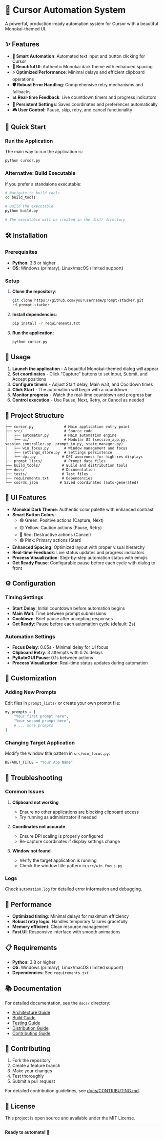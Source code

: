 # 🚀 Cursor Automation System

A powerful, production-ready automation system for Cursor with a beautiful Monokai-themed UI.

## ✨ Features

- **🎯 Smart Automation**: Automated text input and button clicking for Cursor
- **🎨 Beautiful UI**: Authentic Monokai dark theme with enhanced spacing
- **⚡ Optimized Performance**: Minimal delays and efficient clipboard operations
- **🛡️ Robust Error Handling**: Comprehensive retry mechanisms and fallbacks
- **📊 Real-time Feedback**: Live countdown timers and progress indicators
- **💾 Persistent Settings**: Saves coordinates and preferences automatically
- **🎮 User Control**: Pause, skip, retry, and cancel functionality

## 🚀 Quick Start

### Run the Application

The main way to run the application is:

```bash
python cursor.py
```

### Alternative: Build Executable

If you prefer a standalone executable:

```bash
# Navigate to build tools
cd build_tools

# Build the executable
python build.py

# The executable will be created in the dist/ directory
```

## 🛠️ Installation

### Prerequisites

- **Python**: 3.8 or higher
- **OS**: Windows (primary), Linux/macOS (limited support)

### Setup

1. **Clone the repository**:
   ```bash
   git clone https://github.com/yourusername/prompt-stacker.git
   cd prompt-stacker
   ```

2. **Install dependencies**:
   ```bash
   pip install -r requirements.txt
   ```

3. **Run the application**:
   ```bash
   python cursor.py
   ```

## 🎯 Usage

1. **Launch the application** - A beautiful Monokai-themed dialog will appear
2. **Set coordinates** - Click "Capture" buttons to set Input, Submit, and Accept positions
3. **Configure timers** - Adjust Start delay, Main wait, and Cooldown times
4. **Click Start** - The automation will begin with a countdown
5. **Monitor progress** - Watch the real-time countdown and progress bar
6. **Control execution** - Use Pause, Next, Retry, or Cancel as needed

## 📁 Project Structure

```
├── cursor.py              # Main application entry point
├── src/                   # Source code
│   ├── automator.py       # Main automation engine
│   ├── ui/                # Modular UI (session_app.py, session_controller.py, prompt_io.py, state_manager.py)
│   ├── win_focus.py       # Window management and focus
│   ├── settings_store.py  # Settings persistence
│   └── dpi.py            # DPI awareness for high-res displays
├── prompt_lists/          # Prompt data files
├── build_tools/          # Build and distribution tools
├── docs/                 # Documentation
├── tests/                # Test files
├── requirements.txt      # Dependencies
└── coords.json          # Saved coordinates (auto-generated)
```

## 🎨 UI Features

- **Monokai Dark Theme**: Authentic color palette with enhanced contrast
- **Smart Button Colors**: 
  - 🟢 Green: Positive actions (Capture, Next)
  - 🟡 Yellow: Caution actions (Pause, Retry)
  - 🔴 Red: Destructive actions (Cancel)
  - 🟣 Pink: Primary actions (Start)
- **Enhanced Spacing**: Optimized layout with proper visual hierarchy
- **Real-time Feedback**: Live status updates and progress indicators
- **Process Visualization**: Step-by-step automation status with emojis
- **Get Ready Pause**: Configurable pause before each cycle with dialog to front

## ⚙️ Configuration

### Timing Settings
- **Start Delay**: Initial countdown before automation begins
- **Main Wait**: Time between prompt submissions
- **Cooldown**: Brief pause after accepting responses
- **Get Ready**: Pause before each automation cycle (default: 2s)

### Automation Settings
- **Focus Delay**: 0.05s - Minimal delay for UI focus
- **Clipboard Retry**: 3 attempts with 0.2s delays
- **PyAutoGUI Pause**: 0.1s between actions
- **Process Visualization**: Real-time status updates during automation

## 🔧 Customization

### Adding New Prompts
Edit files in `prompt_lists/` or create your own prompt file:
```python
my_prompts = [
    "Your first prompt here",
    "Your second prompt here",
    # ... more prompts
]
```

### Changing Target Application
Modify the window title pattern in `src/win_focus.py`:
```python
DEFAULT_TITLE = "Your App Name"
```

## 🐛 Troubleshooting

### Common Issues

1. **Clipboard not working**
   - Ensure no other applications are blocking clipboard access
   - Try running as administrator if needed

2. **Coordinates not accurate**
   - Ensure DPI scaling is properly configured
   - Re-capture coordinates if display settings change

3. **Window not found**
   - Verify the target application is running
   - Check the window title pattern in `src/win_focus.py`

### Logs
Check `automation.log` for detailed error information and debugging.

## 🚀 Performance

- **Optimized timing**: Minimal delays for maximum efficiency
- **Robust retry logic**: Handles temporary failures gracefully
- **Memory efficient**: Clean resource management
- **Fast UI**: Responsive interface with smooth animations

## 📋 Requirements

- **Python**: 3.8 or higher
- **OS**: Windows (primary), Linux/macOS (limited support)
- **Dependencies**: See `requirements.txt`

## 📚 Documentation

For detailed documentation, see the `docs/` directory:
- [Architecture Guide](docs/ARCHITECTURE.md)
- [Build Guide](docs/BUILD_GUIDE.md)
- [Testing Guide](docs/TESTING.md)
- [Distribution Guide](docs/DISTRIBUTION_GUIDE.md)
- [Contributing Guide](docs/CONTRIBUTING.md)

## 🤝 Contributing

1. Fork the repository
2. Create a feature branch
3. Make your changes
4. Test thoroughly
5. Submit a pull request

For detailed contribution guidelines, see [docs/CONTRIBUTING.md](docs/CONTRIBUTING.md).

## 📄 License

This project is open source and available under the MIT License.

---

**Ready to automate! 🚀**
